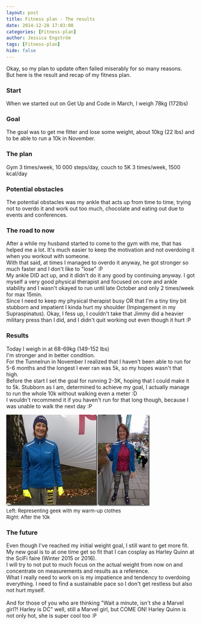 ```yaml
---
layout: post
title: Fitness plan - The results
date: 2014-12-28 17:03:00
categories: [Fitness-plan]
author: Jessica Engström
tags: [Fitness-plan]
hide: false
---
```

<p>Okay, so my plan to update often failed miserably for so many reasons.<br />But here is the result and recap of my fitness plan.</p>
<h3>Start</h3>
<p>When we started out on Get Up and Code in March, I weigh 78kg (172lbs)</p>
<h3>Goal</h3>
<p>The goal was to get me fitter and lose some weight, about 10kg (22 lbs) and to be able to run a 10k in November.</p>
<h3>The plan</h3>
<p>Gym 3 times/week, 10 000 steps/day, couch to 5K 3 times/week, 1500 kcal/day</p>
<h3>Potential obstacles</h3>
<p>The potential obstacles was my ankle that acts up from time to time, trying not to overdo it and work out too much, chocolate and eating out due to events and conferences.</p>
<h3>The road to now</h3>
<p>After a while my husband started to come to the gym with me, that has helped me a lot. It's much easier to keep the motivation and not overdoing it when you workout with someone.<br />With that said, at times I managed to overdo it anyway, he got stronger so much faster and I don't like to "lose" :P <br />My ankle DID act up, and it didn't do it any good by continuing anyway. I got myself a very good physical therapist and focused on core and ankle stability and I wasn't okayed to run until late October and only 2 times/week for max 15min.<br />Since I need to keep my physical therapist busy OR that I'm a tiny tiny bit stubborn and impatient I kinda hurt my shoulder (Impingement in my Supraspinatus). Okay, I fess up, I couldn't take that Jimmy did a heavier military press than I did, and I didn't quit working out even though it hurt :P</p>
<h3>Results</h3>
<p>Today I weigh in at 68-69kg (149-152 lbs)<br />I'm stronger and in better condition.<br />For the Tunnelrun in November I realized that I haven't been able to run for 5-6 months and the longest I ever ran was 5k, so my hopes wasn't that high.<br />Before the start I set the goal for running 2-3K, hoping that I could make it to 5k. Stubborn as I am, determined to achieve my goal, I actually manage to run the whole 10k without walking even a meter :D<br />I wouldn't recommend it if you haven't run for that long though, because I was unable to walk the next day :P</p>
<p><a href="/PostImages/10808717_354842618025514_1727381597_n.jpg"><img style="background-image: none; padding-top: 0px; padding-left: 0px; margin: 0px; display: inline; padding-right: 0px; border: 0px;" title="10808717_354842618025514_1727381597_n" src="/PostImages/10808717_354842618025514_1727381597_n_thumb.jpg" alt="10808717_354842618025514_1727381597_n" width="244" height="244" border="0" /></a><a href="/PostImages/WP_20141122_14_18_14_Pro.jpg"><img style="background-image: none; padding-top: 0px; padding-left: 0px; display: inline; padding-right: 0px; border: 0px;" title="WP_20141122_14_18_14_Pro" src="/PostImages/WP_20141122_14_18_14_Pro_thumb.jpg" alt="WP_20141122_14_18_14_Pro" width="139" height="244" border="0" /></a><br /><span style="font-size: small;">Left: Representing geek with my warm-up clothes <br />Right: After the 10k</span></p>
<h3>The future</h3>
<p>Even though I've reached my initial weight goal, I still want to get more fit.<br />My new goal is to at one time get so fit that I can cosplay as Harley Quinn at the SciFi faire (Winter 2015 or 2016).<br />I will try to not put to much focus on the actual weight from now on and concentrate on measurements and results as a reference.<br />What I really need to work on is my impatience and tendency to overdoing everything. I need to find a sustainable pace so I don't get restless but also not hurt myself.<br /><br />And for those of you who are thinking "Wait a minute, isn't she a Marvel girl?! Harley is DC" well, still a Marvel girl, but COME ON! Harley Quinn is not only hot, she is super cool too :P</p>
